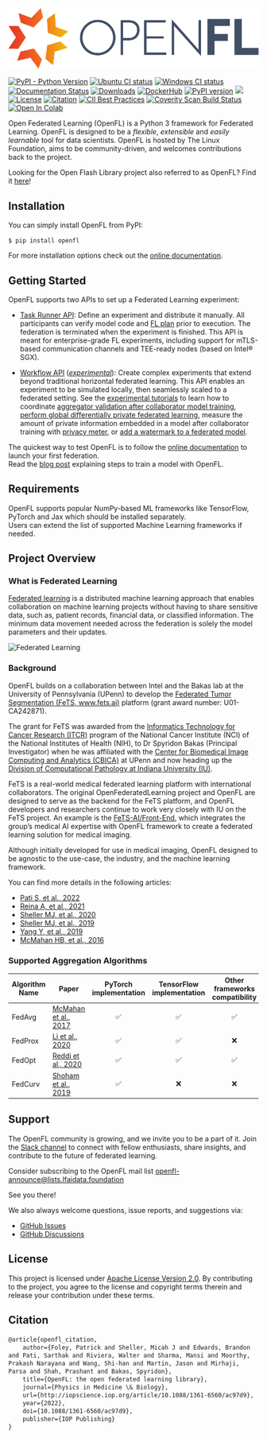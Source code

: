 <div align="center">
  <img src="https://github.com/securefederatedai/artwork/blob/main/PNG/OpenFL%20Logo%20-%20color.png?raw=true">
</div>


[![PyPI - Python Version](https://img.shields.io/badge/python-3.9%20%7C%203.10%20%7C%203.11-blue)](https://pypi.org/project/openfl/)
[![Ubuntu CI status](https://github.com/securefederatedai/openfl/actions/workflows/ubuntu.yml/badge.svg)](https://github.com/securefederatedai/openfl/actions/workflows/ubuntu.yml)
[![Windows CI status](https://github.com/securefederatedai/openfl/actions/workflows/windows.yml/badge.svg)](https://github.com/securefederatedai/openfl/actions/workflows/windows.yml)
[![Documentation Status](https://readthedocs.org/projects/openfl/badge/?version=latest)](https://openfl.readthedocs.io/en/latest/?badge=latest)
[![Downloads](https://pepy.tech/badge/openfl)](https://pepy.tech/project/openfl)
[![DockerHub](https://img.shields.io/docker/pulls/intel/openfl.svg)](https://hub.docker.com/r/intel/openfl)
[![PyPI version](https://img.shields.io/pypi/v/openfl)](https://pypi.org/project/openfl/)
[<img src="https://img.shields.io/badge/slack-@openfl-blue.svg?logo=slack">](https://join.slack.com/t/openfl/shared_invite/zt-ovzbohvn-T5fApk05~YS_iZhjJ5yaTw) 
[![License](https://img.shields.io/badge/License-Apache%202.0-brightgreen.svg)](https://opensource.org/licenses/Apache-2.0)
[![Citation](https://img.shields.io/badge/cite-citation-brightgreen)](https://arxiv.org/abs/2105.06413)
[![CII Best Practices](https://bestpractices.coreinfrastructure.org/projects/6599/badge)](https://bestpractices.coreinfrastructure.org/projects/6599)
<a href="https://scan.coverity.com/projects/securefederatedai-openfl">
  <img alt="Coverity Scan Build Status"
       src="https://scan.coverity.com/projects/29040/badge.svg"/>
</a>
[![Open In Colab](https://colab.research.google.com/assets/colab-badge.svg)](https://colab.research.google.com/github/intel/openfl/blob/develop/openfl-tutorials/Federated_Pytorch_MNIST_Tutorial.ipynb)

Open Federated Learning (OpenFL) is a Python 3 framework for Federated Learning. OpenFL is designed to be a _flexible_, _extensible_ and _easily learnable_ tool for data scientists. OpenFL is hosted by The Linux Foundation, aims to be community-driven, and welcomes contributions back to the project. 

Looking for the Open Flash Library project also referred to as OpenFL? Find it [here](https://github.com/openfl/openfl)!

## Installation

You can simply install OpenFL from PyPI:

```
$ pip install openfl
```
For more installation options check out the [online documentation](https://openfl.readthedocs.io/en/latest/get_started/installation.html).

## Getting Started

OpenFL supports two APIs to set up a Federated Learning experiment:

- [Task Runner API](https://openfl.readthedocs.io/en/latest/about/features_index/taskrunner.html):
Define an experiment and distribute it manually. All participants can verify model code and [FL plan](https://openfl.readthedocs.io/en/latest/about/features_index/taskrunner.html#federated-learning-plan-fl-plan-settings) prior to execution. The federation is terminated when the experiment is finished. This API is meant for enterprise-grade FL experiments, including support for mTLS-based communication channels and TEE-ready nodes (based on Intel® SGX).

- [Workflow API](https://openfl.readthedocs.io/en/latest/about/features_index/workflowinterface.html) ([*experimental*](https://openfl.readthedocs.io/en/latest/developer_guide/experimental_features.html)):
Create complex experiments that extend beyond traditional horizontal federated learning. This API enables an experiment to be simulated locally, then seamlessly scaled to a federated setting. See the [experimental tutorials](https://github.com/securefederatedai/openfl/blob/develop/openfl-tutorials/experimental/workflow/) to learn how to coordinate [aggregator validation after collaborator model training](https://github.com/securefederatedai/openfl/tree/develop/openfl-tutorials/experimental/workflow/102_Aggregator_Validation.ipynb), [perform global differentially private federated learning](https://github.com/psfoley/openfl/tree/experimental-workflow-interface/openfl-tutorials/experimental/workflow/Global_DP), measure the amount of private information embedded in a model after collaborator training with [privacy meter](https://github.com/securefederatedai/openfl/blob/develop/openfl-tutorials/experimental/workflow/Privacy_Meter/readme.md), or [add a watermark to a federated model](https://github.com/securefederatedai/openfl/blob/develop/openfl-tutorials/experimental/workflow/301_MNIST_Watermarking.ipynb).

The quickest way to test OpenFL is to follow the [online documentation](https://openfl.readthedocs.io/en/latest/index.html) to launch your first federation.<br/>
Read the [blog post](https://medium.com/openfl/from-centralized-machine-learning-to-federated-learning-with-openfl-b3e61da52432) explaining steps to train a model with OpenFL. <br/>

## Requirements

OpenFL supports popular NumPy-based ML frameworks like TensorFlow, PyTorch and Jax which should be installed separately.<br/> 
Users can extend the list of supported Machine Learning frameworks if needed.

## Project Overview
### What is Federated Learning

[Federated learning](https://en.wikipedia.org/wiki/Federated_learning) is a distributed machine learning approach that enables collaboration on machine learning projects without having to share sensitive data, such as, patient records, financial data, or classified information. The minimum data movement needed across the federation is solely the model parameters and their updates.

![Federated Learning](https://raw.githubusercontent.com/intel/openfl/develop/docs/images/diagram_fl_new.png)


### Background
OpenFL builds on a collaboration between Intel and the Bakas lab at the University of Pennsylvania (UPenn) to develop the [Federated Tumor Segmentation (FeTS, www.fets.ai)](https://www.fets.ai/) platform (grant award number: U01-CA242871). 

The grant for FeTS was awarded from the [Informatics Technology for Cancer Research (ITCR)](https://itcr.cancer.gov/) program of the National Cancer Institute (NCI) of the National Institutes of Health (NIH), to Dr Spyridon Bakas (Principal Investigator) when he was affiliated with the [Center for Biomedical Image Computing and Analytics (CBICA)](https://www.cbica.upenn.edu/) at UPenn and now heading up the [Division of Computational Pathology at Indiana University (IU)](https://medicine.iu.edu/pathology/research/computational-pathology).

FeTS is a real-world medical federated learning platform with international collaborators. The original OpenFederatedLearning project and OpenFL are designed to serve as the backend for the FeTS platform, and OpenFL developers and researchers continue to work very closely with IU on the FeTS project. An example is the [FeTS-AI/Front-End](https://github.com/FETS-AI/Front-End), which integrates the group’s medical AI expertise with OpenFL framework to create a federated learning solution for medical imaging. 

Although initially developed for use in medical imaging, OpenFL designed to be agnostic to the use-case, the industry, and the machine learning framework.

You can find more details in the following articles:
- [Pati S, et al., 2022](https://www.nature.com/articles/s41467-022-33407-5)
- [Reina A, et al., 2021](https://arxiv.org/abs/2105.06413)
- [Sheller MJ,  et al., 2020](https://www.nature.com/articles/s41598-020-69250-1) 
- [Sheller MJ, et al., 2019](https://www.ncbi.nlm.nih.gov/pmc/articles/PMC6589345)
- [Yang Y, et al., 2019](https://arxiv.org/abs/1902.04885)
- [McMahan HB, et al., 2016](https://arxiv.org/abs/1602.05629)


### Supported Aggregation Algorithms
| Algorithm Name | Paper | PyTorch implementation | TensorFlow implementation | Other frameworks compatibility |
| -------------- | ----- | :--------------------: | :-----------------------: | :----------------------------: |
| FedAvg | [McMahan et al., 2017](https://arxiv.org/pdf/1602.05629.pdf) | ✅ | ✅ | ✅ |
| FedProx | [Li et al., 2020](https://arxiv.org/pdf/1812.06127.pdf) | ✅ | ✅ | ❌ |
| FedOpt | [Reddi et al., 2020](https://arxiv.org/abs/2003.00295) | ✅ | ✅ | ✅ |
| FedCurv | [Shoham et al., 2019](https://arxiv.org/pdf/1910.07796.pdf) | ✅ | ❌ | ❌ |

## Support
The OpenFL community is growing, and we invite you to be a part of it. Join the [Slack channel](https://join.slack.com/t/openfl/shared_invite/zt-ovzbohvn-T5fApk05~YS_iZhjJ5yaTw) to connect with fellow enthusiasts, share insights, and contribute to the future of federated learning.

Consider subscribing to the OpenFL mail list openfl-announce@lists.lfaidata.foundation

See you there!

We also always welcome questions, issue reports, and suggestions via:

* [GitHub Issues](https://github.com/securefederatedai/openfl/issues)
* [GitHub Discussions](https://github.com/securefederatedai/openfl/discussions)

## License
This project is licensed under [Apache License Version 2.0](LICENSE). By contributing to the project, you agree to the license and copyright terms therein and release your contribution under these terms.


## Citation

```
@article{openfl_citation,
	author={Foley, Patrick and Sheller, Micah J and Edwards, Brandon and Pati, Sarthak and Riviera, Walter and Sharma, Mansi and Moorthy, Prakash Narayana and Wang, Shi-han and Martin, Jason and Mirhaji, Parsa and Shah, Prashant and Bakas, Spyridon},
	title={OpenFL: the open federated learning library},
	journal={Physics in Medicine \& Biology},
	url={http://iopscience.iop.org/article/10.1088/1361-6560/ac97d9},
	year={2022},
	doi={10.1088/1361-6560/ac97d9},
	publisher={IOP Publishing}
}
```
